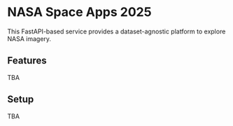 # NASA Space Apps 2025

This FastAPI-based service provides a dataset-agnostic platform to explore NASA imagery.

## Features
TBA

## Setup
TBA